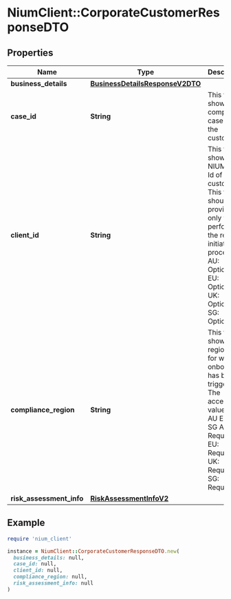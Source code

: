 # NiumClient::CorporateCustomerResponseDTO

## Properties

| Name | Type | Description | Notes |
| ---- | ---- | ----------- | ----- |
| **business_details** | [**BusinessDetailsResponseV2DTO**](BusinessDetailsResponseV2DTO.md) |  | [optional] |
| **case_id** | **String** | This field shows the compliance case Id of the customer. | [optional] |
| **client_id** | **String** | This field shows the NIUM client Id of the customer. This field should be provided only while performing the re-initiate KYB process.  AU: Optional EU: Optional UK: Optional SG: Optional | [optional] |
| **compliance_region** | **String** | This field shows the region code for which onboarding has been triggered. The acceptable value are: AU EU UK SG  AU: Required EU: Required UK: Required SG: Required | [optional] |
| **risk_assessment_info** | [**RiskAssessmentInfoV2**](RiskAssessmentInfoV2.md) |  | [optional] |

## Example

```ruby
require 'nium_client'

instance = NiumClient::CorporateCustomerResponseDTO.new(
  business_details: null,
  case_id: null,
  client_id: null,
  compliance_region: null,
  risk_assessment_info: null
)
```

